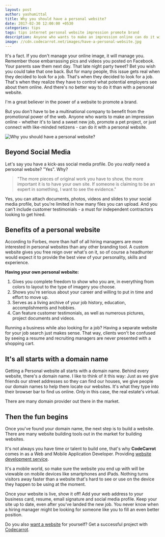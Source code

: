 ```yaml
---
layout: post
author: yashumittal
title: Why you should have a personal website?
date: 2017-02-30 12:00:00 +0530
categories: tips
tags: tips internet personal website impression promote brand
description: Anyone who wants to make an impression online can do it with a personal website. Anyone who wants to make an impression online - whether it's to land a sweet new job, promote a pet project, or just connect
image: //cdn.codecarrot.net/images/have-a-personal-website.jpg
---
```


It's a fact. If you don't manage your online image, it will manage you. Remember those embarrassing pics and videos you posted on Facebook. Your parents saw them next day. That late night party tweet? Bet you wish you could take that one back. But for many people, this issue gets real when they decided to look for a job. That's when they decided to look for a job. That's when they realize they have to control what potential employers see about them online. And there's no better way to do it than with a personal website.

I'm a great believer in the power of a website to promote a brand.

But you don't have to be a multinational company to benefit from the promotional power of the web. Anyone who wants to make an impression online - whether it's to land a sweet new job, promote a pet project, or just connect with like-minded netizens - can do it with a personal website.

![Why you should have a personal website?](//cdn.codecarrot.net/images/lady-working-illustration.png)

## Beyond Social Media

Let's say you have a kick-ass social media profile. Do you _really_ need a personal website? "Yes".
Why?

<blockquote>
"The more pieces of original work you have to show, the more important it is to have your own site. If someone is claiming to be an expert in something, I want to see the evidence."
</blockquote>

Yes, you can attach documents, photos, videos and slides to your social media profile, but you're limited in how many files you can upload. And you can't include customer testimonials - a must for independent contractors looking to get hired.

## Benefits of a personal website

According to Forbes, more than half of all hiring managers are more interested in personal websites than any other branding tool. A custom website gives you free reign over what's on it, so of course a headhunter would expect it to provide the best view of your personality, skills and experience.

**Having your own personal website:**

1.  Gives you complete freedom to show who you are, in everything from colors to layout to the type of imagery you choose.
2.  Shows you're serious about your career and willing to put in time and effort to move up.
3.  Serves as a living archive of your job history, education, accomplishments and hobbies.
4.  Can feature customer testimonials, as well as numerous pictures, project documents and videos.

Running a business while also looking for a job? Having a separate website for your job search just makes sense. That way, clients won't be confused by seeing a resume and recruiting managers are never presented with a shopping cart.

## It's all starts with a domain name

Getting a Personal website all starts with a domain name. Behind every website, there's a domain name. I like to think of it this way: Just as we give friends our street addresses so they can find our houses, we give people our domain names to help them locate our websites. It's what they type into their browser bar to find us online. Only in this case, the real estate's virtual.

There are many domain provider out there in the market.

## Then the fun begins

Once you've found your domain name, the next step is to build a website. There are many website building tools out in the market for building websites.

It's not always you have time or talent to build one, that's why **CodeCarrot** comes in as a Web and Mobile Application Developer. Providing [website development service](//www.codecarrot.net/).

It's a mobile world, so make sure the website you end up with will be viewable on mobile devices like smartphones and iPads. Nothing turns visitors away faster than a website that's hard to see or use on the device they happen to be using at the moment.

Once your website is live, show it off! Add your web address to your business card, resume, email signature and social media profile. Keep your site up to date, even after you've landed the new job. You never know when a hiring manager might be looking for someone like you to fill an even better position.

Do you also [want a website](//www.codecarrot.net) for yourself? Get a successful project with [Codecarrot](//www.codecarrot.net).
